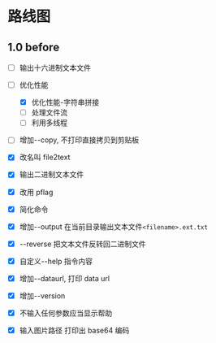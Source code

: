 # 路线图

## 1.0 before

- [ ] 输出十六进制文本文件
- [ ] 优化性能

  - [x] 优化性能-字符串拼接
  - [ ] 处理文件流
  - [ ] 利用多线程

- [ ] 增加--copy, 不打印直接拷贝到剪贴板

- [x] 改名叫 file2text
- [x] 输出二进制文本文件
- [x] 改用 pflag
- [x] 简化命令
- [x] 增加--output 在当前目录输出文本文件`<filename>.ext.txt`
- [x] --reverse 把文本文件反转回二进制文件
- [x] 自定义--help 指令内容
- [x] 增加--dataurl, 打印 data url
- [x] 增加--version
- [x] 不输入任何参数应当显示帮助
- [x] 输入图片路径 打印出 base64 编码
